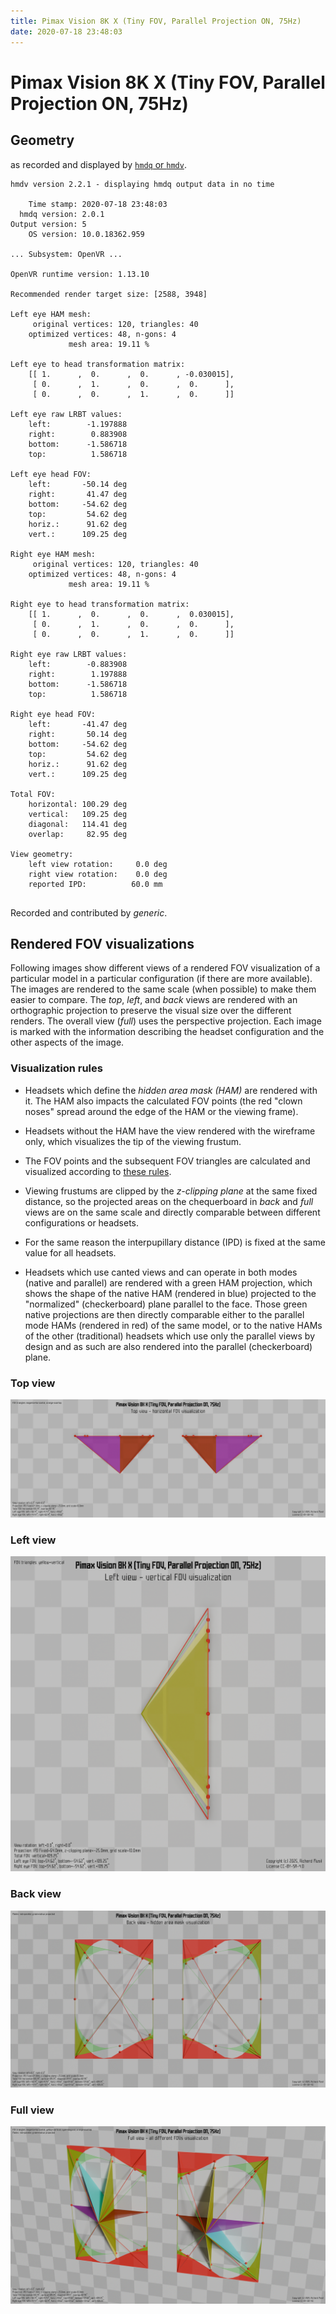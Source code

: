 ```yaml
---
title: Pimax Vision 8K X (Tiny FOV, Parallel Projection ON, 75Hz)
date: 2020-07-18 23:48:03
---
```

# Pimax Vision 8K X (Tiny FOV, Parallel Projection ON, 75Hz)

## Geometry

as recorded and displayed by [`hmdq` or `hmdv`](https://github.com/risa2000/hmdq).
```
hmdv version 2.2.1 - displaying hmdq output data in no time

    Time stamp: 2020-07-18 23:48:03
  hmdq version: 2.0.1
Output version: 5
    OS version: 10.0.18362.959

... Subsystem: OpenVR ...

OpenVR runtime version: 1.13.10

Recommended render target size: [2588, 3948]

Left eye HAM mesh:
     original vertices: 120, triangles: 40
    optimized vertices: 48, n-gons: 4
             mesh area: 19.11 %

Left eye to head transformation matrix:
    [[ 1.      ,  0.      ,  0.      , -0.030015],
     [ 0.      ,  1.      ,  0.      ,  0.      ],
     [ 0.      ,  0.      ,  1.      ,  0.      ]]

Left eye raw LRBT values:
    left:        -1.197888
    right:        0.883908
    bottom:      -1.586718
    top:          1.586718

Left eye head FOV:
    left:       -50.14 deg
    right:       41.47 deg
    bottom:     -54.62 deg
    top:         54.62 deg
    horiz.:      91.62 deg
    vert.:      109.25 deg

Right eye HAM mesh:
     original vertices: 120, triangles: 40
    optimized vertices: 48, n-gons: 4
             mesh area: 19.11 %

Right eye to head transformation matrix:
    [[ 1.      ,  0.      ,  0.      ,  0.030015],
     [ 0.      ,  1.      ,  0.      ,  0.      ],
     [ 0.      ,  0.      ,  1.      ,  0.      ]]

Right eye raw LRBT values:
    left:        -0.883908
    right:        1.197888
    bottom:      -1.586718
    top:          1.586718

Right eye head FOV:
    left:       -41.47 deg
    right:       50.14 deg
    bottom:     -54.62 deg
    top:         54.62 deg
    horiz.:      91.62 deg
    vert.:      109.25 deg

Total FOV:
    horizontal: 100.29 deg
    vertical:   109.25 deg
    diagonal:   114.41 deg
    overlap:     82.95 deg

View geometry:
    left view rotation:     0.0 deg
    right view rotation:    0.0 deg
    reported IPD:          60.0 mm


```
Recorded and contributed by _generic_.

## Rendered FOV visualizations

Following images show different views of a rendered FOV visualization of a
particular model in a particular configuration (if there are more available).
The images are rendered to the same scale (when possible) to make them easier
to compare. The _top_, _left_, and _back_ views are rendered with an
orthographic projection to preserve the visual size over the different renders.
The overall view (_full_) uses the perspective projection. Each image is marked
with the information describing the headset configuration and the other aspects
of the image.

### Visualization rules

* Headsets which define the _hidden area mask (HAM)_ are rendered with it. The
  HAM also impacts the calculated FOV points (the red "clown noses" spread
  around the edge of the HAM or the viewing frame).

* Headsets without the HAM have the view rendered with the wireframe only, which
  visualizes the tip of the viewing frustum.

* The FOV points and the subsequent FOV triangles are calculated and visualized
  according to [these
  rules](https://risa2000.github.io/vrdocs/docs/hmd_fov_calculation).

* Viewing frustums are clipped by the _z-clipping plane_ at the same fixed
  distance, so the projected areas on the chequerboard in _back_ and _full_
  views are on the same scale and directly comparable between different
  configurations or headsets.

* For the same reason the interpupillary distance (IPD) is fixed at the same
  value for all headsets.

* Headsets which use canted views and can operate in both modes (native and
  parallel) are rendered with a green HAM projection, which shows the shape of
  the native HAM (rendered in blue) projected to the "normalized"
  (checkerboard) plane parallel to the face. Those green native projections are
  then directly comparable either to the parallel mode HAMs (rendered in red)
  of the same model, or to the native HAMs of the other (traditional) headsets
  which use only the parallel views by design and as such are also rendered
  into the parallel (checkerboard) plane.

### Top view
[![Pimax Vision 8K X (Tiny FOV, Parallel Projection ON, 75Hz) - top view](../images/PimaxVision8KX_Tiny_PP_R75_top.dmx.png)](../images/PimaxVision8KX_Tiny_PP_R75_top.dmx.png)

### Left view
[![Pimax Vision 8K X (Tiny FOV, Parallel Projection ON, 75Hz) - left view](../images/PimaxVision8KX_Tiny_PP_R75_left.dmx.png)](../images/PimaxVision8KX_Tiny_PP_R75_left.dmx.png)

### Back view
[![Pimax Vision 8K X (Tiny FOV, Parallel Projection ON, 75Hz) - back view](../images/PimaxVision8KX_Tiny_PP_R75_back.dmx.png)](../images/PimaxVision8KX_Tiny_PP_R75_back.dmx.png)

### Full view
[![Pimax Vision 8K X (Tiny FOV, Parallel Projection ON, 75Hz) - full view](../images/PimaxVision8KX_Tiny_PP_R75_over.dmx.png)](../images/PimaxVision8KX_Tiny_PP_R75_over.dmx.png)

